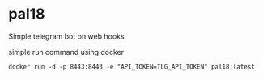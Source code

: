 # pal18

Simple telegram bot on web hooks

simple run command using docker
```
docker run -d -p 8443:8443 -e "API_TOKEN=TLG_API_TOKEN" pal18:latest
```
